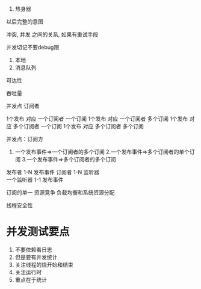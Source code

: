 1. 热身器

以后完整的意图

冲突, 并发 之间的关系, 如果有重试手段 

并发切记不要debug跟

1. 本地
2. 消息队列

可达性

吞吐量

并发点  订阅者

1个发布  对应 一个订阅者 一个订阅
1个发布  对应 一个订阅者 多个订阅
1个发布  对应 多个订阅者 一个订阅
1个发布  对应 多个订阅者 多个订阅

并发点：订阅方
1. 一个发布事件=>一个订阅者的多个订阅
2.一个发布事件=>多个订阅者的单个订阅
3.一个发布事件=>多个订阅者的多个订阅

发布者 1-N 发布事件 
订阅者 1-N 监听器   
一个监听器 1-1 发布事件

订阅的单一
资源竞争
负载均衡和系统资源分配

线程安全性

# 并发测试要点


1. 不要依赖看日志
2. 但是要有并发统计
3. 关注线程的烧开始和结束
4. 关注运行时
5. 重点在于统计